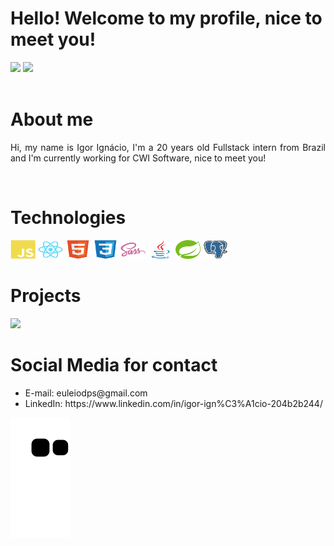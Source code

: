 <h1>Hello! Welcome to my profile, nice to meet you!</h1>

<div>
  
  <img height="180em" src="https://github-readme-stats.vercel.app/api?username=igor-ign&show_icons=true&theme=dark&include_all_commits=true&count_private=true"/>
  <img height="180em" src="https://github-readme-stats.vercel.app/api/top-langs/?username=igor-ign&layout=compact&langs_count=16&theme=dark"/>
</div>
<br>

<div>
  <h1>About me</h1>
  <p align="justify">Hi, my name is Igor Ignácio, I'm a 20 years old Fullstack intern from Brazil and I'm currently working for CWI Software, nice to meet you! </p>
</div>

<div> 
  <div style="display: inline_block"><br>
    <h1>Technologies</h1>
    <img height="30" width="40" alt="js-icon"  src="https://raw.githubusercontent.com/devicons/devicon/master/icons/javascript/javascript-plain.svg">
    <img height="30" width="40" alt="react-icon" src="https://raw.githubusercontent.com/devicons/devicon/master/icons/react/react-original.svg">
    <img height="30" width="40" alt="html-icon" src="https://raw.githubusercontent.com/devicons/devicon/master/icons/html5/html5-original.svg">
    <img height="30" width="40" alt="css-icon" src="https://raw.githubusercontent.com/devicons/devicon/master/icons/css3/css3-original.svg">
    <img height="30" width="40" alt="sass-icon" src="https://raw.githubusercontent.com/devicons/devicon/master/icons/sass/sass-original.svg">
    <img height="30" width="40" alt="java-icon" src="https://raw.githubusercontent.com/devicons/devicon/master/icons/java/java-original.svg">
    <img height="30" width="40" alt="spring-icon" src="https://raw.githubusercontent.com/devicons/devicon/master/icons/spring/spring-original.svg">
    <img height="30" width="40" alt="postgreSQL-icon" src="https://raw.githubusercontent.com/devicons/devicon/master/icons/postgresql/postgresql-original.svg">
   </div>
   
   <div>
      <h1>Projects</h1>
      <img src='https://github-readme-stats.vercel.app/api/pin/?username=igor-ign&repo=nyz&theme=dark'/>
   </div> 
  
  <h1>Social Media for contact</h1>
  <ul>
    <li>E-mail: euleiodps@gmail.com</li>
    <li>LinkedIn: https://www.linkedin.com/in/igor-ign%C3%A1cio-204b2b244/</li>
  </ul>
</div>
  
![Snake animation](https://github.com/igor-ign/igor-ign/blob/output/github-contribution-grid-snake.svg)
